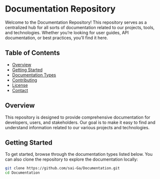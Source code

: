 # Documentation Repository

Welcome to the Documentation Repository! This repository serves as a centralized hub for all sorts of documentation related to our projects, tools, and technologies. Whether you’re looking for user guides, API documentation, or best practices, you’ll find it here.

## Table of Contents

- [Overview](#overview)
- [Getting Started](#getting-started)
- [Documentation Types](#documentation-types)
- [Contributing](#contributing)
- [License](#license)
- [Contact](#contact)

## Overview

This repository is designed to provide comprehensive documentation for developers, users, and stakeholders. Our goal is to make it easy to find and understand information related to our various projects and technologies.

## Getting Started

To get started, browse through the documentation types listed below. You can also clone the repository to explore the documentation locally:

```bash
git clone https://github.com/sai-Ga/Documentation.git
cd Documentation
